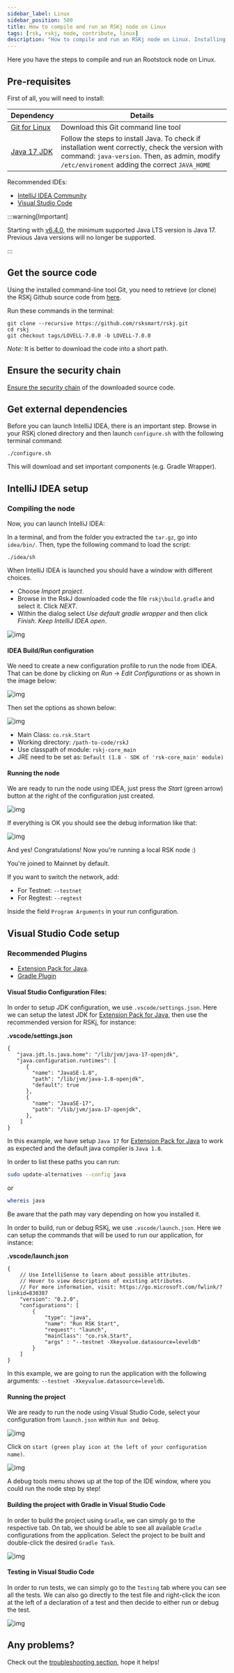 ```yaml
---
sidebar_label: Linux
sidebar_position: 500
title: How to compile and run an RSKj node on Linux
tags: [rsk, rskj, node, contribute, linux]
description: "How to compile and run an RSKj node on Linux. Installing pre-requisites. Get source code. Ensure security chain. Get external dependencies. Compile and run. Configuring your IDE."
---
```


Here you have the steps to compile and run an Rootstock node on Linux.

## Pre-requisites

First of all, you will need to install:

|Dependency        | Details|
|------------- |-------------|
|[Git for Linux](https://git-scm.com/download/linux)| Download this Git command line tool|
|[Java 17 JDK](https://docs.oracle.com/en/java/javase/17/install/installation-jdk-linux-platforms.html) | Follow the steps to install Java. To check if installation went correctly, check the version with command: `java-version`. Then, as admin, modify `/etc/enviroment` adding the correct `JAVA_HOME`|

Recommended IDEs:
- [IntelliJ IDEA Community](https://www.jetbrains.com/idea/download/#section=linux)
- [Visual Studio Code](https://code.visualstudio.com/)


:::warning[Important]

Starting with [v6.4.0](/changelog/), the minimum supported Java LTS version is Java 17. Previous Java versions will no longer be supported.

:::

## Get the source code

Using the installed command-line tool Git, you need to retrieve (or clone) the RSKj Github source code from [here](https://github.com/rsksmart/rskj).

Run these commands in the terminal:

```shell
git clone --recursive https://github.com/rsksmart/rskj.git
cd rskj
git checkout tags/LOVELL-7.0.0 -b LOVELL-7.0.0
```

*Note:* It is better to download the code into a short path.

## Ensure the security chain

[Ensure the security chain](/node-operators/setup/security-chain/) of the downloaded source code.

## Get external dependencies

Before you can launch IntelliJ IDEA, there is an important step.
Browse in your RSKj cloned directory and then launch `configure.sh` with the following terminal command:

```shell
./configure.sh
```

This will download and set important components (e.g. Gradle Wrapper).

## IntelliJ IDEA setup

### Compiling the node

Now, you can launch IntelliJ IDEA:

In a terminal, and from the folder you extracted the `tar.gz`, go into `idea/bin/`.
Then, type the following command to load the script:

```shell
./idea/sh
```

When IntelliJ IDEA is launched you should have a window with different choices.

- Choose *Import project*.
- Browse in the RskJ downloaded code the file `rskj\build.gradle` and select it. Click *NEXT*.
- Within the dialog select *Use default gradle wrapper* and then click *Finish*.
*Keep IntelliJ IDEA open*.

![img](/img/rsk/howToInstallAndRun/IdeaRskJWelcome.png)

#### IDEA Build/Run configuration

We need to create a new configuration profile to run the node from IDEA.
That can be done by clicking on *Run* -> *Edit Configurations* or as shown in the image below:

![img](/img/rsk/howToInstallAndRun/EditConfigs.png)

Then set the options as shown below:

![img](/img/rsk/howToInstallAndRun/AddNewConfig.png)

- Main Class: `co.rsk.Start`
- Working directory: `/path-to-code/rskJ`
- Use classpath of module: `rskj-core_main`
- JRE need to be set as: `Default (1.8 - SDK of 'rsk-core_main' module)`

#### Running the node

We are ready to run the node using IDEA, just press the *Start* (green arrow) button at the right of the configuration just created.

![img](/img/rsk/howToInstallAndRun/Run.png)

If everything is OK you should see the debug information like that:

![img](/img/rsk/howToInstallAndRun/Running.png)

And yes! Congratulations! Now you're running a local RSK node :)

You're joined to Mainnet by default.

If you want to switch the network, add:

- For Testnet: `--testnet`
- For Regtest: `--regtest`

Inside the field `Program Arguments` in your run configuration.

## Visual Studio Code setup

### Recommended Plugins

- [Extension Pack for Java](https://marketplace.visualstudio.com/items?itemName=vscjava.vscode-java-pack).
- [Gradle Plugin](https://marketplace.visualstudio.com/items?itemName=vscjava.vscode-gradle)

#### Visual Studio Configuration Files:

In order to setup JDK configuration, we use `.vscode/settings.json`. Here we can setup the latest JDK for [Extension Pack for Java](https://marketplace.visualstudio.com/items?itemName=vscjava.vscode-java-pack), then use the recommended version for RSKj, for instance:

**.vscode/settings.json**
```text
{
   "java.jdt.ls.java.home": "/lib/jvm/java-17-openjdk",
   "java.configuration.runtimes": [
      {
        "name": "JavaSE-1.8",
        "path": "/lib/jvm/java-1.8-openjdk",
        "default": true
      },
      {
        "name": "JavaSE-17",
        "path": "/lib/jvm/java-17-openjdk",
      },
    ]
}
```

In this example, we have setup `Java 17` for [Extension Pack for Java](https://marketplace.visualstudio.com/items?itemName=vscjava.vscode-java-pack) to work as expected and the default java compiler is `Java 1.8`.

In order to list these paths you can run:
```bash
sudo update-alternatives --config java
```
or
```bash
whereis java
```

Be aware that the path may vary depending on how you installed it.

In order to build, run or debug RSKj, we use `.vscode/launch.json`. Here we can setup the commands that will be used to run our application, for instance:

**.vscode/launch.json**
```text
{
    // Use IntelliSense to learn about possible attributes.
    // Hover to view descriptions of existing attributes.
    // For more information, visit: https://go.microsoft.com/fwlink/?linkid=830387
    "version": "0.2.0",
    "configurations": [
        {
            "type": "java",
            "name": "Run RSK Start",
            "request": "launch",
            "mainClass": "co.rsk.Start",
            "args" : "--testnet -Xkeyvalue.datasource=leveldb"
        }
    ]
}
```

In this example, we are going to run the application with the following arguments: `--testnet -Xkeyvalue.datasource=leveldb`.

#### Running the project

We are ready to run the node using Visual Studio Code, select your configuration from `launch.json` within `Run and Debug`.

![img](/img/rsk/howToInstallAndRun/VSCode_Launch.png)

Click on `start (green play icon at the left of your configuration name)`.

![img](/img/rsk/howToInstallAndRun/VSCode_Run.png)

A debug tools menu shows up at the top of the IDE window, where you could run the node step by step!

#### Building the project with Gradle in Visual Studio Code

In order to build the project using `Gradle`, we can simply go to the respective tab. On tab, we should be able to see all available `Gradle` configurations from the application. Select the project to be built and double-click the desired `Gradle Task`.

![img](/img/rsk/howToInstallAndRun/VSCode_Gradle.png)

#### Testing in Visual Studio Code

In order to run tests, we can simply go to the `Testing` tab where you can see all the tests. We can also go directly to the test file and right-click the icon at the left of a declaration of a test and then decide to either run or debug the test.

![img](/img/rsk/howToInstallAndRun/VSCode_Test_Debug.png)

## Any problems?

Check out the [troubleshooting section](/node-operators/troubleshooting/), hope it helps!
